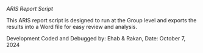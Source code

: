 *ARIS Report Script*


This ARIS report script is designed to run at the Group level and exports the results into a Word file for easy review and analysis.

Development
Coded and Debugged by: Ehab & Rakan,
Date: October 7, 2024
